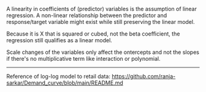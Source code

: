 
A linearity in coefficients of (predictor) variables is the assumption of linear regression. A non-linear relationship between the predictor and response/target variable might exist while still preserving the linear model. 

Because it is X that is squared or cubed, not the beta coefficient, the regression still qualifies as a linear model.

Scale changes of the variables only affect the ontercepts and not the slopes if there's no multiplicative term like interaction or polynomial. 


-----

Reference of log-log model to retail data: https://github.com/ranja-sarkar/Demand_curve/blob/main/README.md


